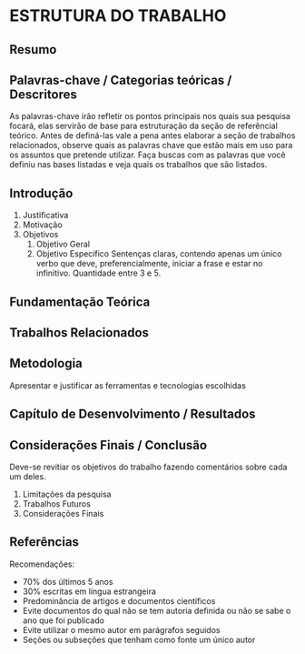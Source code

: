 # ESTRUTURA DO TRABALHO

## Resumo

## Palavras-chave / Categorias teóricas / Descritores
As palavras-chave irão refletir os pontos principais nos quais sua pesquisa focará, elas servirão de base para estruturação da seção de referêncial teórico. Antes de definá-las vale a pena antes elaborar a seção de trabalhos relacionados, observe quais as palavras chave que estão mais em uso para os assuntos que pretende utilizar. Faça buscas com as palavras que você definiu nas bases listadas e veja quais os trabalhos que são listados.

## Introdução

1. Justificativa
1. Motivação
1. Objetivos
    1. Objetivo Geral
    1. Objetivo Específico
        Sentenças claras, contendo apenas um único verbo que deve, preferencialmente, iniciar a frase e estar no infinitivo. Quantidade entre 3 e 5.


## Fundamentação Teórica


## Trabalhos Relacionados

## Metodologia
Apresentar e justificar as ferramentas e tecnologias escolhidas


## Capítulo de Desenvolvimento / Resultados


## Considerações Finais / Conclusão
Deve-se revitiar os objetivos do trabalho fazendo comentários sobre cada um deles.

1. Limitações da pesquisa
1. Trabalhos Futuros
1. Considerações Finais


## Referências

Recomendações:
* 70% dos últimos 5 anos
* 30% escritas em língua estrangeira
* Predominância de artigos e documentos científicos
* Evite documentos do qual não se tem autoria definida ou não se sabe o ano que foi publicado
* Evite utilizar o mesmo autor em parágrafos seguidos
* Seções ou subseções que tenham como fonte um único autor
